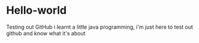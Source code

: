 # Hello-world
Testing out GitHub 
i learnt a little java programming, i'm just here to test out github and know what it's about
